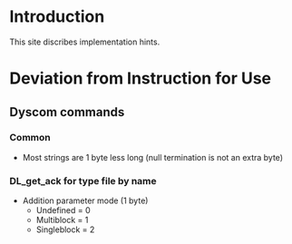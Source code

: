# Introduction
This site discribes implementation hints.

# Deviation from Instruction for Use

## Dyscom commands

### Common
- Most strings are 1 byte less long (null termination is not an extra byte)

### DL_get_ack for type file by name
- Addition parameter mode (1 byte)
  - Undefined = 0
  - Multiblock = 1
  - Singleblock = 2